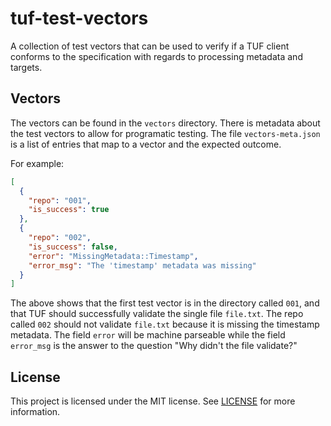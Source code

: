 # tuf-test-vectors

A collection of test vectors that can be used to verify if a TUF client conforms
to the specification with regards to processing metadata and targets.

## Vectors

The vectors can be found in the `vectors` directory. There is metadata about the
test vectors to allow for programatic testing. The file `vectors-meta.json`
is a list of entries that map to a vector and the expected outcome.

For example:

```json
[
  {
    "repo": "001",
    "is_success": true
  },
  {
    "repo": "002",
    "is_success": false,
    "error": "MissingMetadata::Timestamp",
    "error_msg": "The 'timestamp' metadata was missing"
  }
]
```

The above shows that the first test vector is in the directory called `001`, and
that TUF should successfully validate the single file `file.txt`. The repo
called `002` should not validate `file.txt` because it is missing the timestamp
metadata. The field `error` will be machine parseable while the field
`error_msg` is the answer to the question "Why didn't the file validate?"

## License

This project is licensed under the MIT license. See [LICENSE](./LICENSE) for
more information.
